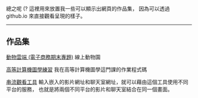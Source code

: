 
總之呢 (? 這裡用來放置我一些可以顯示出網頁的作品集，
因為可以透過 github.io 來直接觀看呈現的樣子。

---------------------------------------------------------------------------

## 作品集
[動物雲端 (電子商務期末專題)](https://kyob1010.github.io/animalcloud/)
線上動物園

[高等計算機圖學練習](https://kyob1010.github.io/ComputerGraphicsPratice)
我在高等計算機圖學這門課的作業程式碼

[串流觀看工具](https://kyob1010.github.io/stream_user_tool/index.html)
輸入嵌入的影片網址和聊天室網址，就可以藉由這個工具使用不同平台的服務，
也就是將兩個不同平台的影片和聊天室結合在同一個畫面。
